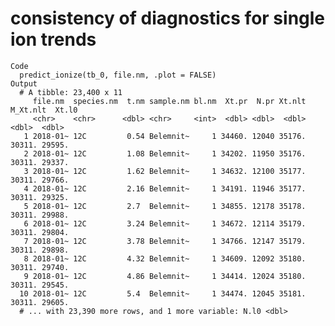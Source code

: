 # consistency of diagnostics for single ion trends

    Code
      predict_ionize(tb_0, file.nm, .plot = FALSE)
    Output
      # A tibble: 23,400 x 11
         file.nm  species.nm  t.nm sample.nm bl.nm  Xt.pr  N.pr Xt.nlt M_Xt.nlt  Xt.l0
         <chr>    <chr>      <dbl> <chr>     <int>  <dbl> <dbl>  <dbl>    <dbl>  <dbl>
       1 2018-01~ 12C         0.54 Belemnit~     1 34460. 12040 35176.   30311. 29595.
       2 2018-01~ 12C         1.08 Belemnit~     1 34202. 11950 35176.   30311. 29337.
       3 2018-01~ 12C         1.62 Belemnit~     1 34632. 12100 35177.   30311. 29766.
       4 2018-01~ 12C         2.16 Belemnit~     1 34191. 11946 35177.   30311. 29325.
       5 2018-01~ 12C         2.7  Belemnit~     1 34855. 12178 35178.   30311. 29988.
       6 2018-01~ 12C         3.24 Belemnit~     1 34672. 12114 35179.   30311. 29804.
       7 2018-01~ 12C         3.78 Belemnit~     1 34766. 12147 35179.   30311. 29898.
       8 2018-01~ 12C         4.32 Belemnit~     1 34609. 12092 35180.   30311. 29740.
       9 2018-01~ 12C         4.86 Belemnit~     1 34414. 12024 35180.   30311. 29545.
      10 2018-01~ 12C         5.4  Belemnit~     1 34474. 12045 35181.   30311. 29605.
      # ... with 23,390 more rows, and 1 more variable: N.l0 <dbl>

